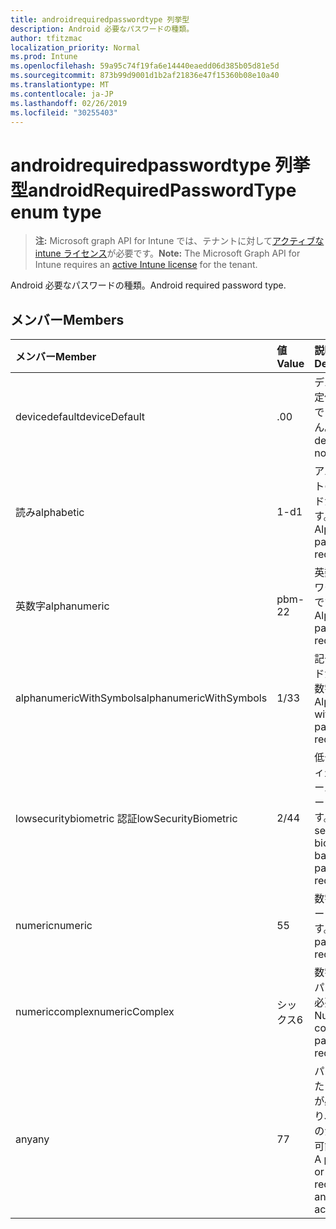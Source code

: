 ```yaml
---
title: androidrequiredpasswordtype 列挙型
description: Android 必要なパスワードの種類。
author: tfitzmac
localization_priority: Normal
ms.prod: Intune
ms.openlocfilehash: 59a95c74f19fa6e14440eaedd06d385b05d81e5d
ms.sourcegitcommit: 873b99d9001d1b2af21836e47f15360b08e10a40
ms.translationtype: MT
ms.contentlocale: ja-JP
ms.lasthandoff: 02/26/2019
ms.locfileid: "30255403"
---
```

# <a name="androidrequiredpasswordtype-enum-type"></a><span data-ttu-id="64ef7-103">androidrequiredpasswordtype 列挙型</span><span class="sxs-lookup"><span data-stu-id="64ef7-103">androidRequiredPasswordType enum type</span></span>

> <span data-ttu-id="64ef7-104">**注:** Microsoft graph API for Intune では、テナントに対して[アクティブな intune ライセンス](https://go.microsoft.com/fwlink/?linkid=839381)が必要です。</span><span class="sxs-lookup"><span data-stu-id="64ef7-104">**Note:** The Microsoft Graph API for Intune requires an [active Intune license](https://go.microsoft.com/fwlink/?linkid=839381) for the tenant.</span></span>

<span data-ttu-id="64ef7-105">Android 必要なパスワードの種類。</span><span class="sxs-lookup"><span data-stu-id="64ef7-105">Android required password type.</span></span>

## <a name="members"></a><span data-ttu-id="64ef7-106">メンバー</span><span class="sxs-lookup"><span data-stu-id="64ef7-106">Members</span></span>
|<span data-ttu-id="64ef7-107">メンバー</span><span class="sxs-lookup"><span data-stu-id="64ef7-107">Member</span></span>|<span data-ttu-id="64ef7-108">値</span><span class="sxs-lookup"><span data-stu-id="64ef7-108">Value</span></span>|<span data-ttu-id="64ef7-109">説明</span><span class="sxs-lookup"><span data-stu-id="64ef7-109">Description</span></span>|
|:---|:---|:---|
|<span data-ttu-id="64ef7-110">devicedefault</span><span class="sxs-lookup"><span data-stu-id="64ef7-110">deviceDefault</span></span>|<span data-ttu-id="64ef7-111">.0</span><span class="sxs-lookup"><span data-stu-id="64ef7-111">0</span></span>|<span data-ttu-id="64ef7-112">デバイスの既定値。意図的ではありません。</span><span class="sxs-lookup"><span data-stu-id="64ef7-112">Device default value, no intent.</span></span>|
|<span data-ttu-id="64ef7-113">読み</span><span class="sxs-lookup"><span data-stu-id="64ef7-113">alphabetic</span></span>|<span data-ttu-id="64ef7-114">1-d</span><span class="sxs-lookup"><span data-stu-id="64ef7-114">1</span></span>|<span data-ttu-id="64ef7-115">アルファベットのパスワードが必要です。</span><span class="sxs-lookup"><span data-stu-id="64ef7-115">Alphabetic password required.</span></span>|
|<span data-ttu-id="64ef7-116">英数字</span><span class="sxs-lookup"><span data-stu-id="64ef7-116">alphanumeric</span></span>|<span data-ttu-id="64ef7-117">pbm-2</span><span class="sxs-lookup"><span data-stu-id="64ef7-117">2</span></span>|<span data-ttu-id="64ef7-118">英数字のパスワードが必要です。</span><span class="sxs-lookup"><span data-stu-id="64ef7-118">Alphanumeric password required.</span></span>|
|<span data-ttu-id="64ef7-119">alphanumericWithSymbols</span><span class="sxs-lookup"><span data-stu-id="64ef7-119">alphanumericWithSymbols</span></span>|<span data-ttu-id="64ef7-120">1/3</span><span class="sxs-lookup"><span data-stu-id="64ef7-120">3</span></span>|<span data-ttu-id="64ef7-121">記号パスワードが必要な英数字。</span><span class="sxs-lookup"><span data-stu-id="64ef7-121">Alphanumeric with symbols password required.</span></span>|
|<span data-ttu-id="64ef7-122">lowsecuritybiometric 認証</span><span class="sxs-lookup"><span data-stu-id="64ef7-122">lowSecurityBiometric</span></span>|<span data-ttu-id="64ef7-123">2/4</span><span class="sxs-lookup"><span data-stu-id="64ef7-123">4</span></span>|<span data-ttu-id="64ef7-124">低セキュリティ生体認証ベースのパスワードが必要です。</span><span class="sxs-lookup"><span data-stu-id="64ef7-124">Low security biometrics based password required.</span></span>|
|<span data-ttu-id="64ef7-125">numeric</span><span class="sxs-lookup"><span data-stu-id="64ef7-125">numeric</span></span>|<span data-ttu-id="64ef7-126">5</span><span class="sxs-lookup"><span data-stu-id="64ef7-126">5</span></span>|<span data-ttu-id="64ef7-127">数字のパスワードが必要です。</span><span class="sxs-lookup"><span data-stu-id="64ef7-127">Numeric password required.</span></span>|
|<span data-ttu-id="64ef7-128">numericcomplex</span><span class="sxs-lookup"><span data-stu-id="64ef7-128">numericComplex</span></span>|<span data-ttu-id="64ef7-129">シックス</span><span class="sxs-lookup"><span data-stu-id="64ef7-129">6</span></span>|<span data-ttu-id="64ef7-130">数字の複雑なパスワードが必要です。</span><span class="sxs-lookup"><span data-stu-id="64ef7-130">Numeric complex password required.</span></span>|
|<span data-ttu-id="64ef7-131">any</span><span class="sxs-lookup"><span data-stu-id="64ef7-131">any</span></span>|<span data-ttu-id="64ef7-132">7</span><span class="sxs-lookup"><span data-stu-id="64ef7-132">7</span></span>|<span data-ttu-id="64ef7-133">パスワードまたはパターンが必要であり、任意のものが受け入れ可能である。</span><span class="sxs-lookup"><span data-stu-id="64ef7-133">A password or pattern is required, and any is acceptable.</span></span>|



